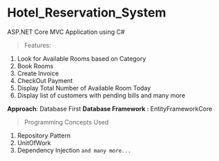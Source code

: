 # Hotel_Reservation_System
ASP.NET Core MVC Application using C#

>Features:
1. Look for Available Rooms based on Category
2. Book Rooms
3. Create Invoice
4. CheckOut Payment
5. Display Total Number of Available Room Today
6. Display list of customers with pending bills
and many more

**Approach**: Database First
**Database Framework** : EntityFrameworkCore

>Programming Concepts Used
1. Repository Pattern
2. UnitOfWork
3. Dependency Injection
`and many more...`
